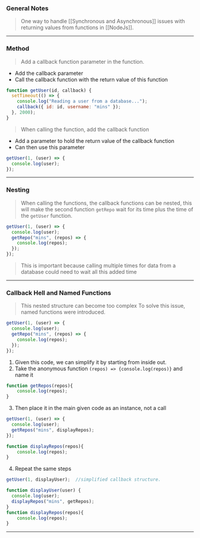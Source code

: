 

### General Notes

> One way to handle [[Synchronous and Asynchronous]] issues with returning values from functions in [[NodeJs]].

---

### Method

> Add a callback function parameter in the function.
* Add the callback parameter
* Call the callback function with the return value of this function
```JavaScript
function getUser(id, callback) {
  setTimeout(() => {
    console.log("Reading a user from a database...");
    callback({ id: id, username: "mins" });
  }, 2000);
}
```

> When calling the function, add the callback function
* Add a parameter to hold the return value of the callback function
* Can then use this parameter
```JavaScript
getUser(1, (user) => {
  console.log(user);
});
```

---

### Nesting 

> When calling the functions, the callback functions can be nested, this will make the second function `getRepo` wait for its time plus the time of the `getUser` function.
```JavaScript 
getUser(1, (user) => {
  console.log(user);
  getRepo("mins", (repos) => {
    console.log(repos);
  });
});
```

>This is important because calling multiple times for data from a database could need to wait all this added time

---

### Callback Hell and Named Functions

> This nested structure can become too complex
> To solve this issue, named functions were introduced.

```javaScript
getUser(1, (user) => {
  console.log(user);
  getRepo("mins", (repos) => {
    console.log(repos);
  });
});
```

1. Given this code, we can simplify it by starting from inside out. 
2. Take the anonymous function `(repos) => {console.log(repos)}` and name it 
```JavaScript
function getRepos(repos){
	console.log(repos);
}
```

3. Then place it in the main given code as an instance, not a call
```JavaScript
getUser(1, (user) => {
  console.log(user);
  getRepos("mins", displayRepos);
});

function displayRepos(repos){
	console.log(repos);
}
```

4. Repeat the same steps 
```JavaScript
getUser(1, displayUser);  //simplified callback structure.

function displayUser(user) {
  console.log(user);
  displayRepos("mins", getRepos);
}
function displayRepos(repos){
	console.log(repos);
}
```

---

